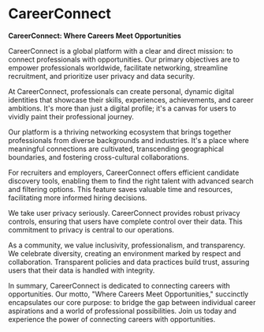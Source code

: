 # CareerConnect

**CareerConnect: Where Careers Meet Opportunities**

CareerConnect is a global platform with a clear and direct mission: to connect professionals with opportunities. Our primary objectives are to empower professionals worldwide, facilitate networking, streamline recruitment, and prioritize user privacy and data security.

At CareerConnect, professionals can create personal, dynamic digital identities that showcase their skills, experiences, achievements, and career ambitions. It's more than just a digital profile; it's a canvas for users to vividly paint their professional journey.

Our platform is a thriving networking ecosystem that brings together professionals from diverse backgrounds and industries. It's a place where meaningful connections are cultivated, transcending geographical boundaries, and fostering cross-cultural collaborations.

For recruiters and employers, CareerConnect offers efficient candidate discovery tools, enabling them to find the right talent with advanced search and filtering options. This feature saves valuable time and resources, facilitating more informed hiring decisions.

We take user privacy seriously. CareerConnect provides robust privacy controls, ensuring that users have complete control over their data. This commitment to privacy is central to our operations.

As a community, we value inclusivity, professionalism, and transparency. We celebrate diversity, creating an environment marked by respect and collaboration. Transparent policies and data practices build trust, assuring users that their data is handled with integrity.

In summary, CareerConnect is dedicated to connecting careers with opportunities. Our motto, "Where Careers Meet Opportunities," succinctly encapsulates our core purpose: to bridge the gap between individual career aspirations and a world of professional possibilities. Join us today and experience the power of connecting careers with opportunities.
